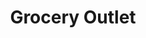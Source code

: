 ---
title: "Grocery Outlet"
url: /seattle/grocery-outlet-martin-luther-king-junior-way/
shop: supermarket
---